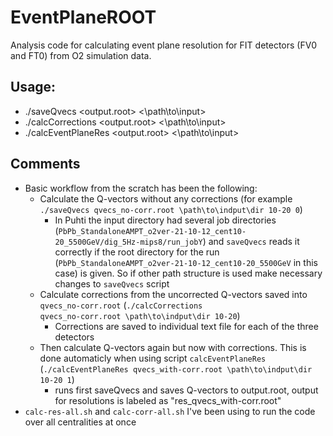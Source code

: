 # EventPlaneROOT

Analysis code for calculating event plane resolution for FIT detectors (FV0 and FT0) from O2 simulation data.

## Usage:

 * ./saveQvecs <output.root> <\path\to\input> <label> <docorrections>
 * ./calcCorrections <output.root> <\path\to\input> <label>
 * ./calcEventPlaneRes <output.root> <\path\to\input> <label> <docorrections>

## Comments
 * Basic workflow from the scratch has been the following:
    * Calculate the Q-vectors without any corrections (for example <code>./saveQvecs qvecs_no-corr.root \path\to\indput\dir 10-20 0</code>)
        * In Puhti the input directory had several job directories (<code>PbPb_StandaloneAMPT_o2ver-21-10-12_cent10-20_5500GeV/dig_5Hz-mips8/run_jobY</code>) and <code>saveQvecs</code> reads it correctly if the root directory for the run (<code>PbPb_StandaloneAMPT_o2ver-21-10-12_cent10-20_5500GeV</code> in this case) is given. So if other path structure is used make necessary changes to <code>saveQvecs</code> script
    * Calculate corrections from the uncorrected Q-vectors saved into <code>qvecs_no-corr.root</code> (<code>./calcCorrections qvecs_no-corr.root \path\to\indput\dir 10-20</code>)
        * Corrections are saved to individual text file for each of the three detectors
    * Then calculate Q-vectors again but now with corrections. This is done automaticly when using script <code>calcEventPlaneRes</code> (<code>./calcEventPlaneRes qvecs_with-corr.root \path\to\indput\dir 10-20 1</code>)
        *  runs first saveQvecs and saves Q-vectors to output.root, output for resolutions is labeled as "res_qvecs_with-corr.root"
 * <code>calc-res-all.sh</code> and <code>calc-corr-all.sh</code> I've been using to run the code over all centralities at once
